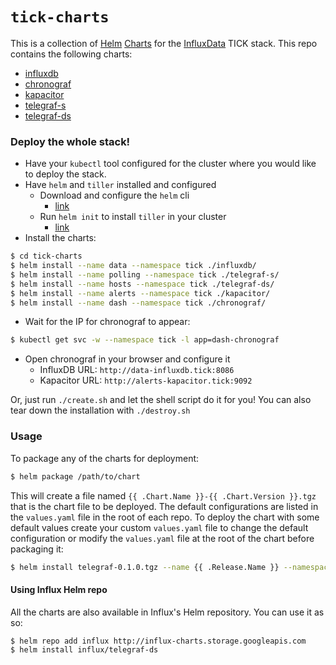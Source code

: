 # `tick-charts`

This is a collection of [Helm](https://github.com/kubernetes/helm) [Charts](https://github.com/kubernetes/charts) for the [InfluxData](https://influxdata.com/time-series-platform) TICK stack. This repo contains the following charts:

- [influxdb](/influxdb/README.md)
- [chronograf](/chronograf/README.md)
- [kapacitor](/kapacitor/README.md)
- [telegraf-s](/telegraf-s/README.md)
- [telegraf-ds](/telegraf-ds/README.md)

### Deploy the whole stack!

- Have your `kubectl` tool configured for the cluster where you would like to deploy the stack.
- Have `helm` and `tiller` installed and configured
  - Download and configure the `helm` cli
    * [link](https://github.com/kubernetes/helm/blob/master/docs/install.md)
  - Run `helm init` to install `tiller` in your cluster
    * [link](https://github.com/kubernetes/helm/blob/master/docs/install.md#installing-tiller)
- Install the charts:
```bash
$ cd tick-charts
$ helm install --name data --namespace tick ./influxdb/
$ helm install --name polling --namespace tick ./telegraf-s/
$ helm install --name hosts --namespace tick ./telegraf-ds/
$ helm install --name alerts --namespace tick ./kapacitor/
$ helm install --name dash --namespace tick ./chronograf/
```
- Wait for the IP for chronograf to appear:
```bash
$ kubectl get svc -w --namespace tick -l app=dash-chronograf
```
- Open chronograf in your browser and configure it
  - InfluxDB URL: `http://data-influxdb.tick:8086`
  - Kapacitor URL: `http://alerts-kapacitor.tick:9092`
  
Or, just run `./create.sh` and let the shell script do it for you! You can also tear down the installation with `./destroy.sh`

### Usage

To package any of the charts for deployment:

```bash
$ helm package /path/to/chart
```

This will create a file named `{{ .Chart.Name }}-{{ .Chart.Version }}.tgz` that is the chart file to be deployed. The default configurations are listed in the `values.yaml` file in the root of each repo. To deploy the chart with some default values create your custom `values.yaml` file to change the default configuration or modify the `values.yaml` file at the root of the chart before packaging it:

```bash
$ helm install telegraf-0.1.0.tgz --name {{ .Release.Name }} --namespace {{ .Release.Namespace }} --values /path/to/my_values.yaml
```

#### Using Influx Helm repo

All the charts are also available in Influx's Helm repository. You can use it as so:

```
$ helm repo add influx http://influx-charts.storage.googleapis.com
$ helm install influx/telegraf-ds
```

